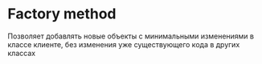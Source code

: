 # Factory method
Позволяет добавлять новые объекты с минимальными изменениями в классе клиенте, без изменения уже существующего кода в других классах